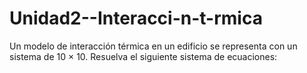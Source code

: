 # Unidad2--Interacci-n-t-rmica
Un modelo de interacción térmica en un edificio se representa con un sistema de 10 × 10. Resuelva el siguiente sistema de ecuaciones:

